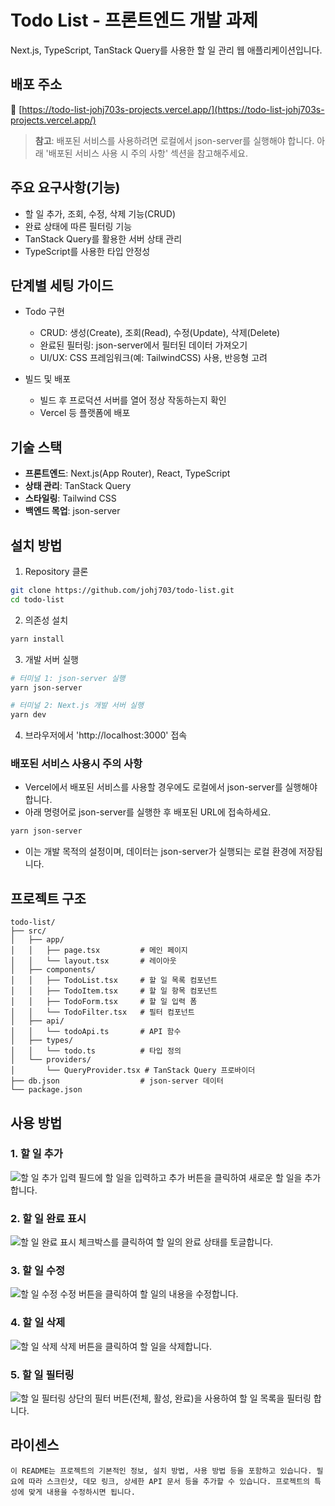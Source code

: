 # Todo List - 프론트엔드 개발 과제

Next.js, TypeScript, TanStack Query를 사용한 할 일 관리 웹 애플리케이션입니다.

## 배포 주소

🔗 [https://todo-list-johj703s-projects.vercel.app/](https://todo-list-johj703s-projects.vercel.app/)

> **참고**: 배포된 서비스를 사용하려면 로컬에서 json-server를 실행해야 합니다. 아래 '배포된 서비스 사용 시 주의 사항' 섹션을 참고해주세요.

## 주요 요구사항(기능)

- 할 일 추가, 조회, 수정, 삭제 기능(CRUD)
- 완료 상태에 따른 필터링 기능
- TanStack Query를 활용한 서버 상태 관리
- TypeScript를 사용한 타입 안정성

## 단계별 세팅 가이드

- Todo 구현

  - CRUD: 생성(Create), 조회(Read), 수정(Update), 삭제(Delete)
  - 완료된 필터링: json-server에서 필터된 데이터 가져오기
  - UI/UX: CSS 프레임워크(예: TailwindCSS) 사용, 반응형 고려

- 빌드 및 배포
  - 빌드 후 프로덕션 서버를 열어 정상 작동하는지 확인
  - Vercel 등 플랫폼에 배포

## 기술 스택

- **프론트엔드**: Next.js(App Router), React, TypeScript
- **상태 관리**: TanStack Query
- **스타일링**: Tailwind CSS
- **백엔드 목업**: json-server

## 설치 방법

1. Repository 클론

```bash
git clone https://github.com/johj703/todo-list.git
cd todo-list
```

2. 의존성 설치

```bash
yarn install
```

3. 개발 서버 실행

```bash
# 터미널 1: json-server 실행
yarn json-server

# 터미널 2: Next.js 개발 서버 실행
yarn dev
```

4. 브라우저에서 'http://localhost:3000' 접속

### 배포된 서비스 사용시 주의 사항

- Vercel에서 배포된 서비스를 사용할 경우에도 로컬에서 json-server를 실행해야 합니다.
- 아래 명령어로 json-server를 실행한 후 배포된 URL에 접속하세요.

```bash
yarn json-server
```

- 이는 개발 목적의 설정이며, 데이터는 json-server가 실행되는 로컬 환경에 저장됩니다.

## 프로젝트 구조

```
todo-list/
├── src/
│   ├── app/
│   │   ├── page.tsx         # 메인 페이지
│   │   └── layout.tsx       # 레이아웃
│   ├── components/
│   │   ├── TodoList.tsx     # 할 일 목록 컴포넌트
│   │   ├── TodoItem.tsx     # 할 일 항목 컴포넌트
│   │   ├── TodoForm.tsx     # 할 일 입력 폼
│   │   └── TodoFilter.tsx   # 필터 컴포넌트
│   ├── api/
│   │   └── todoApi.ts       # API 함수
│   ├── types/
│   │   └── todo.ts          # 타입 정의
│   └── providers/
│       └── QueryProvider.tsx # TanStack Query 프로바이더
├── db.json                  # json-server 데이터
└── package.json
```

## 사용 방법

### 1. 할 일 추가

![할 일 추가](./public/WebP/add-todo.webp)
입력 필드에 할 일을 입력하고 추가 버튼을 클릭하여 새로운 할 일을 추가합니다.

### 2. 할 일 완료 표시

![할 일 완료 표시](./public/WebP/complete-todo.webp)
체크박스를 클릭하여 할 일의 완료 상태를 토글합니다.

### 3. 할 일 수정

![할 일 수정](./public/WebP/edit-todo.webp)
수정 버튼을 클릭하여 할 일의 내용을 수정합니다.

### 4. 할 일 삭제

![할 일 삭제](./public/WebP/delete-todo.webp)
삭제 버튼을 클릭하여 할 일을 삭제합니다.

### 5. 할 일 필터링

![할 일 필터링](./public/WebP/filter-todos.webp)
상단의 필터 버튼(전체, 활성, 완료)을 사용하여 할 일 목록을 필터링 합니다.

## 라이센스

```
이 README는 프로젝트의 기본적인 정보, 설치 방법, 사용 방법 등을 포함하고 있습니다. 필요에 따라 스크린샷, 데모 링크, 상세한 API 문서 등을 추가할 수 있습니다. 프로젝트의 특성에 맞게 내용을 수정하시면 됩니다.
```
